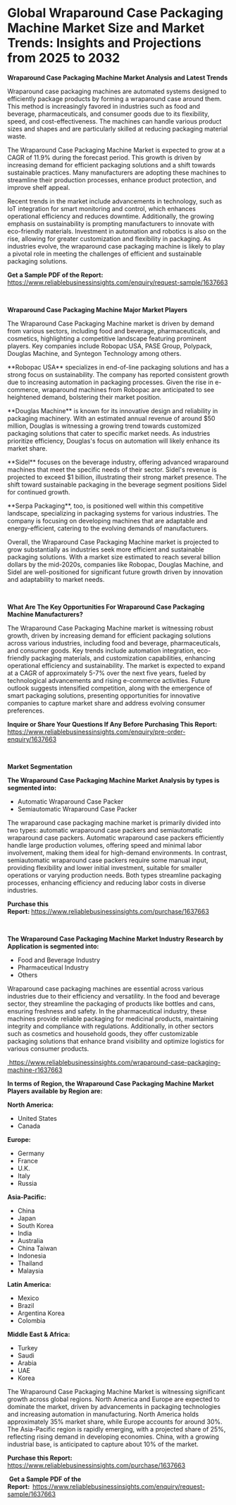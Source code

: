 <p><h1>Global Wraparound Case Packaging Machine Market Size and Market Trends: Insights and Projections from 2025 to 2032</h1></p><p><strong>Wraparound Case Packaging Machine Market Analysis and Latest Trends</strong></p>
<p><p>Wraparound case packaging machines are automated systems designed to efficiently package products by forming a wraparound case around them. This method is increasingly favored in industries such as food and beverage, pharmaceuticals, and consumer goods due to its flexibility, speed, and cost-effectiveness. The machines can handle various product sizes and shapes and are particularly skilled at reducing packaging material waste.</p><p>The Wraparound Case Packaging Machine Market is expected to grow at a CAGR of 11.9% during the forecast period. This growth is driven by increasing demand for efficient packaging solutions and a shift towards sustainable practices. Many manufacturers are adopting these machines to streamline their production processes, enhance product protection, and improve shelf appeal.</p><p>Recent trends in the market include advancements in technology, such as IoT integration for smart monitoring and control, which enhances operational efficiency and reduces downtime. Additionally, the growing emphasis on sustainability is prompting manufacturers to innovate with eco-friendly materials. Investment in automation and robotics is also on the rise, allowing for greater customization and flexibility in packaging. As industries evolve, the wraparound case packaging machine is likely to play a pivotal role in meeting the challenges of efficient and sustainable packaging solutions.</p></p>
<p><strong>Get a Sample PDF of the Report:&nbsp;</strong> <a href="https://www.reliablebusinessinsights.com/enquiry/request-sample/1637663?utm_campaign=118&utm_medium=2&utm_source=Github&utm_content=ia&utm_term=18042025&utm_id=wraparound-case-packaging-machine">https://www.reliablebusinessinsights.com/enquiry/request-sample/1637663</a></p>
<p>&nbsp;</p>
<p><strong>Wraparound Case Packaging Machine Major Market Players</strong></p>
<p><p>The Wraparound Case Packaging Machine market is driven by demand from various sectors, including food and beverage, pharmaceuticals, and cosmetics, highlighting a competitive landscape featuring prominent players. Key companies include Robopac USA, PASE Group, Polypack, Douglas Machine, and Syntegon Technology among others.</p><p>**Robopac USA** specializes in end-of-line packaging solutions and has a strong focus on sustainability. The company has reported consistent growth due to increasing automation in packaging processes. Given the rise in e-commerce, wraparound machines from Robopac are anticipated to see heightened demand, bolstering their market position.</p><p>**Douglas Machine** is known for its innovative design and reliability in packaging machinery. With an estimated annual revenue of around $50 million, Douglas is witnessing a growing trend towards customized packaging solutions that cater to specific market needs. As industries prioritize efficiency, Douglas's focus on automation will likely enhance its market share.</p><p>**Sidel** focuses on the beverage industry, offering advanced wraparound machines that meet the specific needs of their sector. Sidel's revenue is projected to exceed $1 billion, illustrating their strong market presence. The shift toward sustainable packaging in the beverage segment positions Sidel for continued growth.</p><p>**Serpa Packaging**, too, is positioned well within this competitive landscape, specializing in packaging systems for various industries. The company is focusing on developing machines that are adaptable and energy-efficient, catering to the evolving demands of manufacturers.</p><p>Overall, the Wraparound Case Packaging Machine market is projected to grow substantially as industries seek more efficient and sustainable packaging solutions. With a market size estimated to reach several billion dollars by the mid-2020s, companies like Robopac, Douglas Machine, and Sidel are well-positioned for significant future growth driven by innovation and adaptability to market needs.</p></p>
<p>&nbsp;</p>
<p><strong>What Are The Key Opportunities For Wraparound Case Packaging Machine Manufacturers?</strong></p>
<p><p>The Wraparound Case Packaging Machine market is witnessing robust growth, driven by increasing demand for efficient packaging solutions across various industries, including food and beverage, pharmaceuticals, and consumer goods. Key trends include automation integration, eco-friendly packaging materials, and customization capabilities, enhancing operational efficiency and sustainability. The market is expected to expand at a CAGR of approximately 5-7% over the next five years, fueled by technological advancements and rising e-commerce activities. Future outlook suggests intensified competition, along with the emergence of smart packaging solutions, presenting opportunities for innovative companies to capture market share and address evolving consumer preferences.</p></p>
<p><strong>Inquire or Share Your Questions If Any Before Purchasing This Report:</strong> <a href="https://www.reliablebusinessinsights.com/enquiry/pre-order-enquiry/1637663?utm_campaign=118&utm_medium=2&utm_source=Github&utm_content=ia&utm_term=18042025&utm_id=wraparound-case-packaging-machine">https://www.reliablebusinessinsights.com/enquiry/pre-order-enquiry/1637663</a></p>
<p>&nbsp;</p>
<p><strong>Market Segmentation</strong></p>
<p><strong>The Wraparound Case Packaging Machine Market Analysis by types is segmented into:</strong></p>
<p><ul><li>Automatic Wraparound Case Packer</li><li>Semiautomatic Wraparound Case Packer</li></ul></p>
<p><p>The wraparound case packaging machine market is primarily divided into two types: automatic wraparound case packers and semiautomatic wraparound case packers. Automatic wraparound case packers efficiently handle large production volumes, offering speed and minimal labor involvement, making them ideal for high-demand environments. In contrast, semiautomatic wraparound case packers require some manual input, providing flexibility and lower initial investment, suitable for smaller operations or varying production needs. Both types streamline packaging processes, enhancing efficiency and reducing labor costs in diverse industries.</p></p>
<p><strong>Purchase this Report:&nbsp;</strong><a href="https://www.reliablebusinessinsights.com/purchase/1637663?utm_campaign=118&utm_medium=2&utm_source=Github&utm_content=ia&utm_term=18042025&utm_id=wraparound-case-packaging-machine">https://www.reliablebusinessinsights.com/purchase/1637663</a></p>
<p>&nbsp;</p>
<p><strong>The Wraparound Case Packaging Machine Market Industry Research by Application is segmented into:</strong></p>
<p><ul><li>Food and Beverage Industry</li><li>Pharmaceutical Industry</li><li>Others</li></ul></p>
<p><p>Wraparound case packaging machines are essential across various industries due to their efficiency and versatility. In the food and beverage sector, they streamline the packaging of products like bottles and cans, ensuring freshness and safety. In the pharmaceutical industry, these machines provide reliable packaging for medicinal products, maintaining integrity and compliance with regulations. Additionally, in other sectors such as cosmetics and household goods, they offer customizable packaging solutions that enhance brand visibility and optimize logistics for various consumer products.</p></p>
<p><a href="https://www.reliablebusinessinsights.com/wraparound-case-packaging-machine-r1637663?utm_campaign=118&utm_medium=2&utm_source=Github&utm_content=ia&utm_term=18042025&utm_id=wraparound-case-packaging-machine">&nbsp;https://www.reliablebusinessinsights.com/wraparound-case-packaging-machine-r1637663</a></p>
<p><strong>In terms of Region, the Wraparound Case Packaging Machine Market Players available by Region are:</strong></p>
<p>
    <p> <strong> North America: </strong>
        <ul>
            <li>United States</li>
            <li>Canada</li>
        </ul>
        </p> 
    <p> <strong> Europe: </strong>
        <ul>
            <li>Germany</li>
            <li>France</li>
            <li>U.K.</li>
            <li>Italy</li>
            <li>Russia</li>
        </ul>
        </p> 
    <p> <strong> Asia-Pacific: </strong>
        <ul>
            <li>China</li>
            <li>Japan</li>
            <li>South Korea</li>
            <li>India</li>
            <li>Australia</li>
            <li>China Taiwan</li>
            <li>Indonesia</li>
            <li>Thailand</li>
            <li>Malaysia</li>
        </ul>
        </p> 
    <p> <strong> Latin America: </strong>
        <ul>
            <li>Mexico</li>
            <li>Brazil</li>
            <li>Argentina Korea</li>
            <li>Colombia</li>
        </ul>
        </p> 
    <p> <strong> Middle East & Africa: </strong>
        <ul>
            <li>Turkey</li>
            <li>Saudi</li>
            <li>Arabia</li>
            <li>UAE</li>
            <li>Korea</li>
        </ul>
    </p>
    </p>
<p><p>The Wraparound Case Packaging Machine Market is witnessing significant growth across global regions. North America and Europe are expected to dominate the market, driven by advancements in packaging technologies and increasing automation in manufacturing. North America holds approximately 35% market share, while Europe accounts for around 30%. The Asia-Pacific region is rapidly emerging, with a projected share of 25%, reflecting rising demand in developing economies. China, with a growing industrial base, is anticipated to capture about 10% of the market.</p></p>
<p><strong>Purchase this Report: </strong><a href="https://www.reliablebusinessinsights.com/purchase/1637663?utm_campaign=118&utm_medium=2&utm_source=Github&utm_content=ia&utm_term=18042025&utm_id=wraparound-case-packaging-machine">https://www.reliablebusinessinsights.com/purchase/1637663</a></p>
<p>&nbsp;<strong>Get a Sample PDF of the Report:&nbsp;&nbsp;</strong><a href="https://www.reliablebusinessinsights.com/enquiry/request-sample/1637663?utm_campaign=118&utm_medium=2&utm_source=Github&utm_content=ia&utm_term=18042025&utm_id=wraparound-case-packaging-machine">https://www.reliablebusinessinsights.com/enquiry/request-sample/1637663</a></p>
<p><strong></strong></p>
<p><p></p><p></p><p></p></p>
